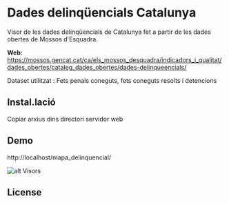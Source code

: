 # Dades delinqüencials Catalunya

Visor de les dades delinqüencials de Catalunya fet a partir de les dades obertes de Mossos d'Esquadra.

**Web:** https://mossos.gencat.cat/ca/els_mossos_desquadra/indicadors_i_qualitat/dades_obertes/cataleg_dades_obertes/dades-delinqueencials/

Dataset utilitzat : Fets penals coneguts, fets coneguts resolts i detencions


## Instal.lació
Copiar arxius dins directori servidor web

## Demo

http://localhost/mapa_delinquencial/


![alt Visors](mapa_delinquencial.png)

## License


